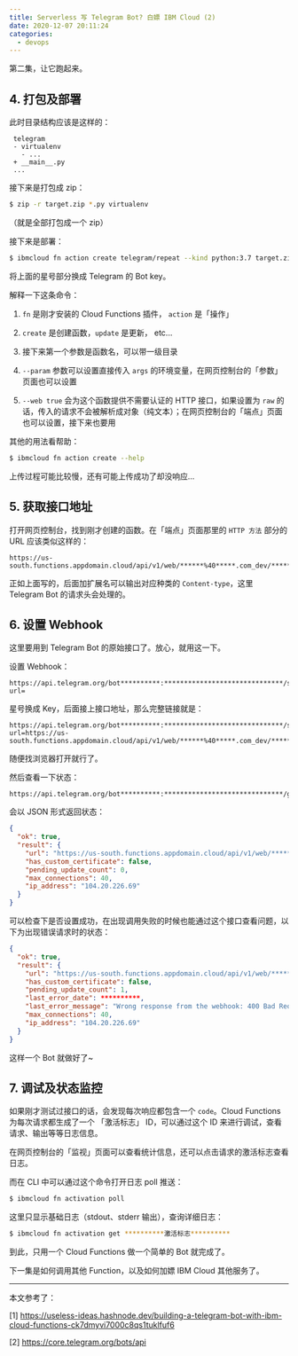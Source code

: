 ```yaml
---
title: Serverless 写 Telegram Bot? 白嫖 IBM Cloud (2)
date: 2020-12-07 20:11:24
categories:
  - devops
---
```


第二集，让它跑起来。

<!--more-->

## 4. 打包及部署

此时目录结构应该是这样的：

```
 telegram
 - virtualenv
   - ...
 + __main__.py
 ...
```

接下来是打包成 zip：

```bash
$ zip -r target.zip *.py virtualenv
```

（就是全部打包成一个 zip）

接下来是部署：

```bash
$ ibmcloud fn action create telegram/repeat --kind python:3.7 target.zip --param BOT_API_KEY **********:****************************** --web true
```

将上面的星号部分换成 Telegram 的 Bot key。

解释一下这条命令：

1. `fn` 是刚才安装的 Cloud Functions 插件， `action` 是「操作」

2. `create` 是创建函数，`update` 是更新， etc...

3. 接下来第一个参数是函数名，可以带一级目录

4. `--param` 参数可以设置直接传入 `args` 的环境变量，在网页控制台的「参数」页面也可以设置

5. `--web true` 会为这个函数提供不需要认证的 HTTP 接口，如果设置为 `raw` 的话，传入的请求不会被解析成对象（纯文本）；在网页控制台的「端点」页面也可以设置，接下来也要用

其他的用法看帮助：

```bash
$ ibmcloud fn action create --help
```

上传过程可能比较慢，还有可能上传成功了却没响应...

## 5. 获取接口地址

打开网页控制台，找到刚才创建的函数。在「端点」页面那里的 `HTTP 方法` 部分的 URL 应该类似这样的：

```
https://us-south.functions.appdomain.cloud/api/v1/web/******%40*****.com_dev/*****/***** 
```

正如上面写的，后面加扩展名可以输出对应种类的 `Content-type`，这里 Telegram Bot 的请求头会处理的。

## 6. 设置 Webhook

这里要用到 Telegram Bot 的原始接口了。放心，就用这一下。

设置 Webhook：

```
https://api.telegram.org/bot**********:******************************/setWebhook?url=
```

星号换成 Key，后面接上接口地址，那么完整链接就是：

```
https://api.telegram.org/bot**********:******************************/setWebhook?url=https://us-south.functions.appdomain.cloud/api/v1/web/******%40*****.com_dev/*****/*****
```

随便找浏览器打开就行了。

然后查看一下状态：

```
https://api.telegram.org/bot**********:******************************/getWebhookInfo
```

会以 JSON 形式返回状态：

```json
{
  "ok": true,
  "result": {
    "url": "https://us-south.functions.appdomain.cloud/api/v1/web/******%40*****.com_dev/*****/*****",
    "has_custom_certificate": false,
    "pending_update_count": 0,
    "max_connections": 40,
    "ip_address": "104.20.226.69"
  }
}
```

可以检查下是否设置成功，在出现调用失败的时候也能通过这个接口查看问题，以下为出现错误请求时的状态：

```json
{
  "ok": true,
  "result": {
    "url": "https://us-south.functions.appdomain.cloud/api/v1/web/******%40*****.com_dev/*****/*****",
    "has_custom_certificate": false,
    "pending_update_count": 1,
    "last_error_date": **********,
    "last_error_message": "Wrong response from the webhook: 400 Bad Request",
    "max_connections": 40,
    "ip_address": "104.20.226.69"
  }
}
```

这样一个 Bot 就做好了~

## 7. 调试及状态监控

如果刚才测试过接口的话，会发现每次响应都包含一个 `code`。Cloud Functions 为每次请求都生成了一个 「激活标志」 ID，可以通过这个 ID 来进行调试，查看请求、输出等等日志信息。

在网页控制台的「监视」页面可以查看统计信息，还可以点击请求的激活标志查看日志。

而在 CLI 中可以通过这个命令打开日志 poll 推送：

```bash
$ ibmcloud fn activation poll
```

这里只显示基础日志（stdout、stderr 输出），查询详细日志：

```bash
$ ibmcloud fn activation get **********激活标志**********
```

到此，只用一个 Cloud Functions 做一个简单的 Bot 就完成了。

下一集是如何调用其他 Function，以及如何加嫖 IBM Cloud 其他服务了。

* * *

本文参考了：

[1] https://useless-ideas.hashnode.dev/building-a-telegram-bot-with-ibm-cloud-functions-ck7dmyvi7000c8qs1tuklfuf6

[2] https://core.telegram.org/bots/api